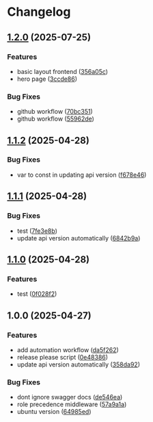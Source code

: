 # Changelog

## [1.2.0](https://github.com/balebbae/RESA/compare/v1.1.2...v1.2.0) (2025-07-25)


### Features

* basic layout frontend ([356a05c](https://github.com/balebbae/RESA/commit/356a05c18b0a977e5d6ac15a35315f680617fa8c))
* hero page ([3ccde86](https://github.com/balebbae/RESA/commit/3ccde86fe95a5c1abab71a4103c9deaaa69c94df))


### Bug Fixes

* github workflow ([70bc351](https://github.com/balebbae/RESA/commit/70bc3517e926d31e58317dcd944f16b859f5f9ba))
* github workflow ([55962de](https://github.com/balebbae/RESA/commit/55962de7cbef50dee2bcfb14cdde4a880a846b92))

## [1.1.2](https://github.com/balebbae/RESA/compare/v1.1.1...v1.1.2) (2025-04-28)


### Bug Fixes

* var to const in updating api version ([f678e46](https://github.com/balebbae/RESA/commit/f678e467c1e1b238c8eb454dd590b22062bb6a69))

## [1.1.1](https://github.com/balebbae/RESA/compare/v1.1.0...v1.1.1) (2025-04-28)


### Bug Fixes

* test ([7fe3e8b](https://github.com/balebbae/RESA/commit/7fe3e8b1f97aedc7168a41e7fb873b50e3ca9b76))
* update api version automatically ([6842b9a](https://github.com/balebbae/RESA/commit/6842b9ad5f9dbb080cddac79cef7a0cc0c0fdbc3))

## [1.1.0](https://github.com/balebbae/RESA/compare/v1.0.0...v1.1.0) (2025-04-28)


### Features

* test ([0f028f2](https://github.com/balebbae/RESA/commit/0f028f24f35ae47607798e16d4393b45e8a2d64b))

## 1.0.0 (2025-04-27)


### Features

* add automation workflow ([da5f262](https://github.com/balebbae/RESA/commit/da5f262edc145020b2e33023d11118fe3effa3e2))
* release please script ([0e48386](https://github.com/balebbae/RESA/commit/0e4838647f08010cd6390fcc8617ecb1ee463761))
* update api version automatically ([358da92](https://github.com/balebbae/RESA/commit/358da924eb2b1095ae4743761946c85f9fd1a6a3))


### Bug Fixes

* dont ignore swagger docs ([de546ea](https://github.com/balebbae/RESA/commit/de546ea32cf835cd601594607a1972b320567d1f))
* role precedence middleware ([57a9a1a](https://github.com/balebbae/RESA/commit/57a9a1a6c99c4bbd91171adfc585b058ba30559d))
* ubuntu version ([64985ed](https://github.com/balebbae/RESA/commit/64985ed186308d85797aab446e6394c3000ca168))
